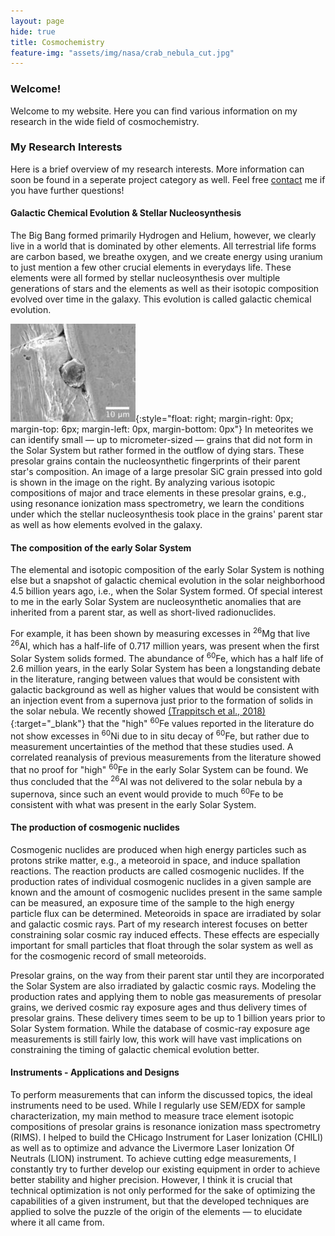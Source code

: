 ```yaml
---
layout: page
hide: true
title: Cosmochemistry
feature-img: "assets/img/nasa/crab_nebula_cut.jpg"
---
```


<h3>Welcome!</h3>

Welcome to my website. Here you can find various information on my research in the wide field of cosmochemistry. 

<h3>My Research Interests</h3>

Here is a brief overview of my research interests. More information can soon be found in a seperate project category as well. Feel free [contact](/contact/) me if you have further questions!

<h4>Galactic Chemical Evolution & Stellar Nucleosynthesis</h4>
The Big Bang formed primarily Hydrogen and Helium, however, we clearly live in a world that is dominated by other elements. All terrestrial life forms are carbon based, we breathe oxygen, and we create energy using uranium to just mention a few other crucial elements in everydays life. These elements were all formed by stellar nucleosynthesis over multiple generations of stars and the elements as well as their isotopic composition evolved over time in the galaxy. This evolution is called galactic chemical evolution.


![Some Title](assets/img/mine/g68_scale_200px.jpg){:style="float: right; margin-right: 0px; margin-top: 6px; margin-left: 0px, margin-bottom: 0px"}
In meteorites we can identify small &mdash; up to micrometer-sized &mdash; grains that did not form in the Solar System but rather formed in the outflow of dying stars. These presolar grains contain the nucleosynthetic fingerprints of their parent star's composition. An image of a large presolar SiC grain pressed into gold is shown in the image on the right. By analyzing various isotopic compositions of major and trace elements in these presolar grains, e.g., using resonance ionization mass spectrometry, we learn the conditions under which the stellar nucleosynthesis took place in the grains' parent star as well as how elements evolved in the galaxy.


<h4>The composition of the early Solar System</h4>
The elemental and isotopic composition of the early Solar System is nothing else but a snapshot of galactic chemical evolution in the solar neighborhood 4.5 billion years ago, i.e., when the Solar System formed. Of special interest to me in the early Solar System are nucleosynthetic anomalies that are inherited from a parent star, as well as short-lived radionuclides. 

For example, it has been shown by measuring excesses in <sup>26</sup>Mg that live <sup>26</sup>Al, which has a half-life of  0.717 million years, was present when the first Solar System solids formed. The abundance of <sup>60</sup>Fe, which has a half life of 2.6 million years, in the early Solar System has been a longstanding debate in the literature, ranging between values that would be consistent with galactic background as well as higher values that would be consistent with an injection event from a supernova just prior to the formation of solids in the solar nebula. We recently showed [(Trappitsch et al., 2018)](https://doi.org/10.3847/2041-8213/aabba9){:target="_blank"} that the "high" <sup>60</sup>Fe values reported in the literature do not show excesses in <sup>60</sup>Ni due to in situ decay of <sup>60</sup>Fe, but rather due to measurement uncertainties of the method that these studies used. A correlated reanalysis of previous measurements from the literature showed that no proof for "high" <sup>60</sup>Fe in the early Solar System can be found. We thus concluded that the <sup>26</sup>Al was not delivered to the solar nebula by a supernova, since such an event would provide to much <sup>60</sup>Fe to be consistent with what was present in the early Solar System.

<h4>The production of cosmogenic nuclides</h4>
Cosmogenic nuclides are produced when high energy particles such as protons strike matter, e.g., a meteoroid in space, and induce spallation reactions. The reaction products are called cosmogenic nuclides. If the production rates of individual cosmogenic nuclides in a given sample are known and the amount of cosmogenic nuclides present in the same sample can be measured, an exposure time of the sample to the high energy particle flux can be determined. Meteoroids in space are irradiated by solar and galactic cosmic rays. Part of my research interest focuses on better constraining solar cosmic ray induced effects. These effects are especially important for small particles that float through the solar system as well as for the cosmogenic record of small meteoroids. 

Presolar grains, on the way from their parent star until they are incorporated the Solar System are also irradiated by galactic cosmic rays. Modeling the production rates and applying them to noble gas measurements of presolar grains, we derived cosmic ray exposure ages and thus delivery times of presolar grains. These delivery times seem to be up to 1 billion years prior to Solar System formation. While the database of cosmic-ray exposure age measurements is still fairly low, this work will have vast implications on constraining the timing of galactic chemical evolution better. 

<h4>Instruments - Applications and Designs</h4>
To perform measurements that can inform the discussed topics, the ideal instruments need to be used. While I regularly use SEM/EDX for sample characterization, my main method to measure trace element isotopic compositions of presolar grains is resonance ionization mass spectrometry (RIMS). I helped to build the CHicago Instrument for Laser Ionization (CHILI) as well as to optimize and advance the Livermore Laser Ionization Of Neutrals (LION) instrument. To achieve cutting edge measurements, I constantly try to further develop our existing equipment in order to achieve better stability and higher precision. However, I think it is crucial that technical optimization is not only performed for the sake of optimizing the capabilities of a given instrument, but that the developed techniques are applied to solve the puzzle of the origin of the elements &mdash; to elucidate where it all came from.